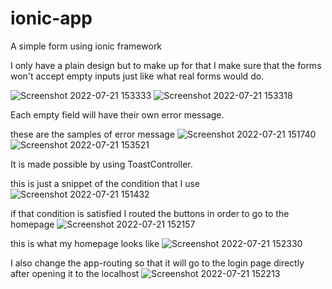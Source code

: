 # ionic-app

A simple form using ionic framework

I only have a plain design but to make up for that I make sure that the forms won't accept empty inputs just like what real forms would do.

![Screenshot 2022-07-21 153333](https://user-images.githubusercontent.com/108327522/180156830-6d81393a-e181-4ea4-9cc5-3514d72e81d6.jpg)
![Screenshot 2022-07-21 153318](https://user-images.githubusercontent.com/108327522/180156837-8ca018ba-bb74-4878-966e-fa12d3b9bc67.jpg)

Each empty field will have their own error message.

these are the samples of error message
![Screenshot 2022-07-21 151740](https://user-images.githubusercontent.com/108327522/180153631-f0b91535-7d6a-43a7-acf7-da04f4dca935.jpg)
![Screenshot 2022-07-21 153521](https://user-images.githubusercontent.com/108327522/180156884-e409ef6a-b5ec-480e-9ac9-ddf97364213d.jpg)


It is made possible by using ToastController.

this is just a snippet of the condition that I use
![Screenshot 2022-07-21 151432](https://user-images.githubusercontent.com/108327522/180152909-40411d32-5fd9-4e6d-8f2e-74f5e897e2c8.jpg)

if that condition is satisfied I routed the buttons in order to go to the homepage
![Screenshot 2022-07-21 152157](https://user-images.githubusercontent.com/108327522/180154210-ef299c5f-e938-4183-a2ab-66ed653fa034.jpg)

this is what my homepage looks like
![Screenshot 2022-07-21 152330](https://user-images.githubusercontent.com/108327522/180154493-faf6427f-b40e-4ccf-9175-50d1a9d89b39.jpg)

I also change the app-routing so that it will go to the login page directly after opening it to the localhost
![Screenshot 2022-07-21 152213](https://user-images.githubusercontent.com/108327522/180154706-e64192ba-e836-452c-b3fd-213c110100c4.jpg)


